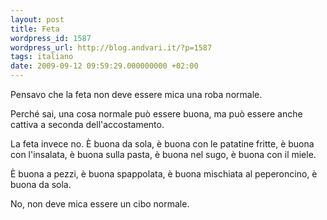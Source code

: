 ```yaml
---
layout: post
title: Feta
wordpress_id: 1587
wordpress_url: http://blog.andvari.it/?p=1587
tags: italiano
date: 2009-09-12 09:59:29.000000000 +02:00
---
```

Pensavo che la feta non deve essere mica una roba normale.

Perché sai, una cosa normale può essere buona, ma può essere anche cattiva a seconda dell'accostamento.

La feta invece no. È buona da sola, è buona con le patatine fritte, è buona con l'insalata, è buona sulla pasta, è buona nel sugo, è buona con il miele.

È buona a pezzi, è buona spappolata, è buona mischiata al peperoncino, è buona da sola.

No, non deve mica essere un cibo normale.
